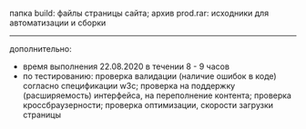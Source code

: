 папка build: файлы страницы сайта;
архив prod.rar: исходники для автоматизации и сборки
_____________
дополнительно:
- время выполнения 22.08.2020 в течении 8 - 9 часов
- по тестированию:
проверка валидации (наличие ошибок в коде) согласно спецификации w3c;
проверка на поддержку (расширяемость) интерфейса, на переполнение контента;
проверка кроссбраузерности;
проверка оптимизации, скорости загрузки страницы
